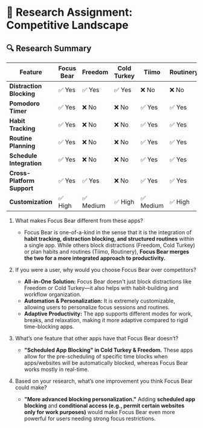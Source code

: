 # 📌 Research Assignment: Competitive Landscape

## 🔍 Research Summary

| Feature                    | Focus Bear | Freedom   | Cold Turkey | Tiimo     | Routinery |
| -------------------------- | ---------- | --------- | ----------- | --------- | --------- |
| **Distraction Blocking**   | ✅ Yes     | ✅ Yes    | ✅ Yes      | ❌ No     | ❌ No     |
| **Pomodoro Timer**         | ✅ Yes     | ❌ No     | ❌ No       | ✅ Yes    | ✅ Yes    |
| **Habit Tracking**         | ✅ Yes     | ❌ No     | ❌ No       | ✅ Yes    | ✅ Yes    |
| **Routine Planning**       | ✅ Yes     | ❌ No     | ❌ No       | ✅ Yes    | ✅ Yes    |
| **Schedule Integration**   | ✅ Yes     | ❌ No     | ❌ No       | ✅ Yes    | ✅ Yes    |
| **Cross-Platform Support** | ✅ Yes     | ✅ Yes    | ❌ No       | ✅ Yes    | ✅ Yes    |
| **Customization**          | ✅ High    | ✅ Medium | ✅ High     | ✅ Medium | ✅ High   |

1. What makes Focus Bear different from these apps?

   - Focus Bear is one-of-a-kind in the sense that it is the integration of **habit tracking, distraction blocking, and structured routines** within a single app. While others block distractions (Freedom, Cold Turkey) or plan habits and routines (Tiimo, Routinery), **Focus Bear merges the two for a more integrated approach to productivity.**

2. If you were a user, why would you choose Focus Bear over competitors?

   - **All-in-One Solution:** Focus Bear doesn't just block distractions like Freedom or Cold Turkey—it also helps with habit-building and workflow organization.
   - **Automation & Personalization:** It is extremely customizable, allowing users to personalize focus sessions and routines.
   - **Adaptive Productivity:** The app supports different modes for work, breaks, and relaxation, making it more adaptive compared to rigid time-blocking apps.

3. What’s one feature that other apps have that Focus Bear doesn’t?

   - **"Scheduled App Blocking" in Cold Turkey & Freedom.**
     These apps allow for the pre-scheduling of specific time blocks when apps/websites will be automatically blocked, whereas Focus Bear works mostly in real-time.

4. Based on your research, what’s one improvement you think Focus Bear could make?

   - **"More advanced blocking personalization."**
     Adding **scheduled app blocking** and **conditional access (e.g., permit certain websites only for work purposes)** would make Focus Bear even more powerful for users needing strong focus restrictions.
